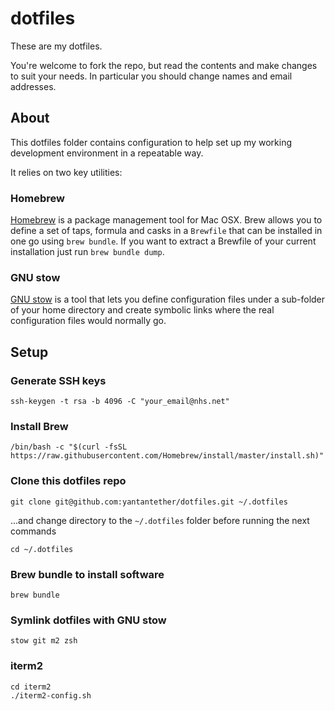 # dotfiles

These are my dotfiles. 

You're welcome to fork the repo, but read the contents and make changes to suit your needs. 
In particular you should change names and email addresses.

## About

This dotfiles folder contains configuration to help set up my working development environment 
in a repeatable way.

It relies on two key utilities:

### Homebrew

[Homebrew](https://brew.sh/) is a package management tool for Mac OSX. Brew allows you to define 
a set of taps, formula and casks in a `Brewfile` that can be installed in one go using `brew bundle`. 
If you want to extract a Brewfile of your current installation just run `brew bundle dump`.

### GNU stow

[GNU stow](https://www.gnu.org/software/stow/) is a tool that lets you define configuration files 
under a sub-folder of your home directory and create symbolic links where the real configuration 
files would normally go.


## Setup

### Generate SSH keys

```
ssh-keygen -t rsa -b 4096 -C "your_email@nhs.net"
```

### Install Brew

```
/bin/bash -c "$(curl -fsSL https://raw.githubusercontent.com/Homebrew/install/master/install.sh)"
```

### Clone this dotfiles repo

```
git clone git@github.com:yantantether/dotfiles.git ~/.dotfiles
```

...and change directory to the `~/.dotfiles` folder before running the next commands

```
cd ~/.dotfiles
```

### Brew bundle to install software

```
brew bundle
```

### Symlink dotfiles with GNU stow

```
stow git m2 zsh
```

### iterm2

```
cd iterm2
./iterm2-config.sh
```